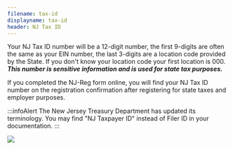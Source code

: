 ```yaml
---
filename: tax-id
displayname: tax-id
header: NJ Tax ID
---
```


Your NJ Tax ID number will be a 12-digit number, the first 9-digits are often the same as your EIN number, the last 3-digits are a location code provided by the State. If you don't know your location code your first location is 000. **_This number is sensitive information and is used for state tax purposes._**

If you completed the NJ-Reg form online, you will find your NJ Tax ID number on the registration confirmation after registering for state taxes and employer purposes.

:::infoAlert
The New Jersey Treasury Department has updated its terminology. You may find "NJ Taxpayer ID" instead of Filer ID in your documentation.
:::

![](/img/tax-id-email.jpg)
